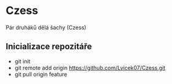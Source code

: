 # Czess
Pár druháků dělá šachy (Czess)

## Inicializace repozitáře
* git init
* git remote add origin https://github.com/Lvicek07/Czess.git
* git pull origin feature
